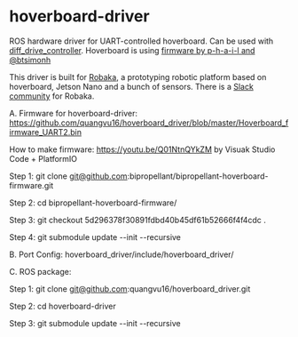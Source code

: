 # hoverboard-driver
ROS hardware driver for UART-controlled hoverboard. Can be used with [diff_drive_controller](http://wiki.ros.org/diff_drive_controller). Hoverboard is using [firmware by p-h-a-i-l and @btsimonh](https://github.com/bipropellant/bipropellant-hoverboard-firmware)

This driver is built for [Robaka](https://github.com/alex-makarov/robaka-ros), a prototyping robotic platform based on hoverboard, Jetson Nano and a bunch of sensors. There is a [Slack community](https://join.slack.com/t/robaka/shared_invite/zt-q52yfvnl-IP0h~JDOmgh3VmJ7Hh69Jw) for Robaka.


A. Firmware for hoverboard-driver:
https://github.com/quangvu16/hoverboard_driver/blob/master/Hoverboard_firmware_UART2.bin

How to make firmware: https://youtu.be/Q01NtnQYkZM by Visuak Studio Code + PlatformIO

Step 1: git clone git@github.com:bipropellant/bipropellant-hoverboard-firmware.git

Step 2: cd bipropellant-hoverboard-firmware/

Step 3: git checkout 5d296378f30891fdbd40b45df61b52666f4f4cdc .

Step 4: git submodule update --init --recursive


B. Port Config: hoverboard_driver/include/hoverboard_driver/


C. ROS package:

Step 1: git clone git@github.com:quangvu16/hoverboard_driver.git

Step 2: cd hoverboard-driver

Step 3: git submodule update --init --recursive
